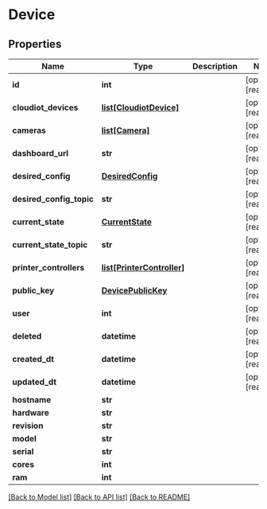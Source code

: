 # Device


## Properties
Name | Type | Description | Notes
------------ | ------------- | ------------- | -------------
**id** | **int** |  | [optional] [readonly] 
**cloudiot_devices** | [**list[CloudiotDevice]**](CloudiotDevice.md) |  | [optional] [readonly] 
**cameras** | [**list[Camera]**](Camera.md) |  | [optional] [readonly] 
**dashboard_url** | **str** |  | [optional] [readonly] 
**desired_config** | [**DesiredConfig**](DesiredConfig.md) |  | [optional] [readonly] 
**desired_config_topic** | **str** |  | [optional] [readonly] 
**current_state** | [**CurrentState**](CurrentState.md) |  | [optional] [readonly] 
**current_state_topic** | **str** |  | [optional] [readonly] 
**printer_controllers** | [**list[PrinterController]**](PrinterController.md) |  | [optional] [readonly] 
**public_key** | [**DevicePublicKey**](DevicePublicKey.md) |  | [optional] [readonly] 
**user** | **int** |  | [optional] [readonly] 
**deleted** | **datetime** |  | [optional] [readonly] 
**created_dt** | **datetime** |  | [optional] [readonly] 
**updated_dt** | **datetime** |  | [optional] [readonly] 
**hostname** | **str** |  | 
**hardware** | **str** |  | 
**revision** | **str** |  | 
**model** | **str** |  | 
**serial** | **str** |  | 
**cores** | **int** |  | 
**ram** | **int** |  | 

[[Back to Model list]](../README.md#documentation-for-models) [[Back to API list]](../README.md#documentation-for-api-endpoints) [[Back to README]](../README.md)


